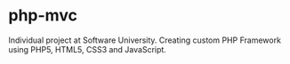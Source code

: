 # php-mvc
Individual project at Software University. Creating custom PHP Framework using PHP5, HTML5, CSS3 and JavaScript.
